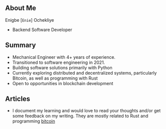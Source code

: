 ## About Me

Enigbe [`Enie`] Ochekliye

- Backend Software Developer

## Summary

- Mechanical Engineer with 4+ years of experience.
- Transitioned to software engineering in 2021.
- Building software solutions primarily with Python
- Currently exploring distributed and decentralized systems, particularly Bitcoin, as well as programming with Rust
- Open to opportunities in blockchain development

## Articles

- I document my learning and would love to read your thoughts and/or get some feedback on my writing. They are mostly related to Rust and programming [bitcoin](https://medium.com/@enigbe)
